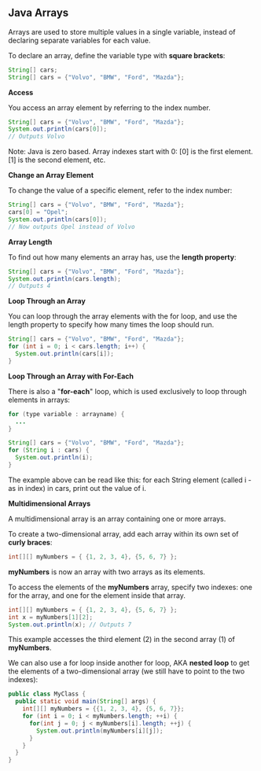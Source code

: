 ## Java Arrays

Arrays are used to store multiple values in a single variable, instead of declaring separate variables for each value.

To declare an array, define the variable type with __square brackets__:

```java
String[] cars;
String[] cars = {"Volvo", "BMW", "Ford", "Mazda"};
```

**Access**

You access an array element by referring to the index number.

```java
String[] cars = {"Volvo", "BMW", "Ford", "Mazda"};
System.out.println(cars[0]);
// Outputs Volvo
```

Note: Java is zero based. Array indexes start with 0: [0] is the first element. [1] is the second element, etc.

**Change an Array Element**

To change the value of a specific element, refer to the index number:

```java
String[] cars = {"Volvo", "BMW", "Ford", "Mazda"};
cars[0] = "Opel";
System.out.println(cars[0]);
// Now outputs Opel instead of Volvo
```

**Array Length**

To find out how many elements an array has, use the __length property__:

```java
String[] cars = {"Volvo", "BMW", "Ford", "Mazda"};
System.out.println(cars.length);
// Outputs 4
```

**Loop Through an Array**

You can loop through the array elements with the for loop, and use the length property to specify how many times the loop should run.

```java
String[] cars = {"Volvo", "BMW", "Ford", "Mazda"};
for (int i = 0; i < cars.length; i++) {
  System.out.println(cars[i]);
}
```

**Loop Through an Array with For-Each**

There is also a "__for-each__" loop, which is used exclusively to loop through elements in arrays:

```java
for (type variable : arrayname) {
  ...
}
```

```java
String[] cars = {"Volvo", "BMW", "Ford", "Mazda"};
for (String i : cars) {
  System.out.println(i);
}
```

The example above can be read like this: for each String element (called i - as in index) in cars, print out the value of i.

**Multidimensional Arrays**

A multidimensional array is an array containing one or more arrays.

To create a two-dimensional array, add each array within its own set of __curly braces__:

```java
int[][] myNumbers = { {1, 2, 3, 4}, {5, 6, 7} };
```

__myNumbers__ is now an array with two arrays as its elements.

To access the elements of the __myNumbers__ array, specify two indexes: one for the array, and one for the element inside that array. 

```java
int[][] myNumbers = { {1, 2, 3, 4}, {5, 6, 7} };
int x = myNumbers[1][2];
System.out.println(x); // Outputs 7
```

This example accesses the third element (2) in the second array (1) of __myNumbers__.

We can also use a for loop inside another for loop, AKA __nested loop__ to get the elements of a two-dimensional array (we still have to point to the two indexes):

```java
public class MyClass {
  public static void main(String[] args) {
    int[][] myNumbers = {{1, 2, 3, 4}, {5, 6, 7}};
    for (int i = 0; i < myNumbers.length; ++i) {
      for(int j = 0; j < myNumbers[i].length; ++j) {
        System.out.println(myNumbers[i][j]);
      }
    }
  }
}
```